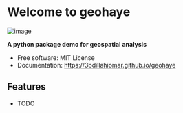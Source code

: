 # Welcome to geohaye


[![image](https://img.shields.io/pypi/v/geohaye.svg)](https://pypi.python.org/pypi/geohaye)


**A python package demo for geospatial analysis**


-   Free software: MIT License
-   Documentation: <https://3bdillahiomar.github.io/geohaye>
    

## Features

-   TODO
